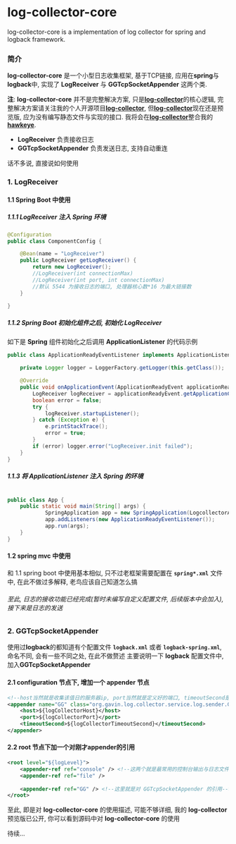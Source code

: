 # log-collector-core

log-collector-core is a implementation of log collector for spring and logback framework.

### 简介
**log-collector-core** 是一个小型日志收集框架, 基于TCP链接, 应用在**spring**与**logback**中, 实现了 **LogReceiver** 与 **GGTcpSocketAppender** 这两个类.

**注**: **log-collector-core** 并不是完整解决方案, 只是[**log-collector**](https://github.com/GavinGuan24/log-collector/)的核心逻辑, 完整解决方案请关注我的个人开源项目[**log-collector**](https://github.com/GavinGuan24/log-collector/), 
但[**log-collector**](https://github.com/GavinGuan24/log-collector/)现在还是预览版, 应为没有编写静态文件与实现的接口.
我将会在[**log-collector**](https://github.com/GavinGuan24/log-collector/)整合我的[**hawkeye**](https://github.com/GavinGuan24/hawkeye).

-  **LogReceiver** 负责接收日志
-  **GGTcpSocketAppender** 负责发送日志, 支持自动重连

话不多说, 直接说如何使用


### 1. LogReceiver
#### 1.1 Spring Boot 中使用

##### 1.1.1 **LogReceiver** 注入 **Spring** 环境

```java
@Configuration
public class ComponentConfig {

    @Bean(name = "LogReceiver")
    public LogReceiver getLogReceiver() {
        return new LogReceiver();
        //LogReceiver(int connectionMax)
        //LogReceiver(int port, int connectionMax)
        //默认 5544 为接收日志的端口, 处理器核心数*16 为最大链接数
    }

}
```

##### 1.1.2 **Spring Boot** 初始化组件之后, 初始化 **LogReceiver**

如下是 **Spring** 组件初始化之后调用 **ApplicationListener** 的代码示例

```java
public class ApplicationReadyEventListener implements ApplicationListener<ApplicationReadyEvent> {

    private Logger logger = LoggerFactory.getLogger(this.getClass());

    @Override
    public void onApplicationEvent(ApplicationReadyEvent applicationReadyEvent) {
        LogReceiver logReceiver = applicationReadyEvent.getApplicationContext().getBean(LogReceiver.class);
        boolean error = false;
        try {
            logReceiver.startupListener();
        } catch (Exception e) {
            e.printStackTrace();
            error = true;
        }
        if (error) logger.error("LogReceiver.init failed");
    }
}
```

##### 1.1.3 将 **ApplicationListener** 注入 **Spring** 的环境


```java

public class App {
    public static void main(String[] args) {
    		SpringApplication app = new SpringApplication(LogcollectorApplication.class);
    		app.addListeners(new ApplicationReadyEventListener());
    		app.run(args);
    }
}

```

#### 1.2 spring mvc 中使用
和 1.1 spring boot 中使用基本相似, 只不过老框架需要配置在 **```spring*.xml```** 文件中, 在此不做过多解释, 老鸟应该自己知道怎么搞


###### 至此, 日志的接收功能已经完成(暂时未编写自定义配置文件, 后续版本中会加入), 接下来是日志的发送

### 2. GGTcpSocketAppender
使用过**logback**的都知道有个配置文件 **```logback.xml```** 或者 **```logback-spring.xml```**,
命名不同, 会有一些不同之处, 在此不做赘述
主要说明一下 **logback** 配置文件中, 加入**GGTcpSocketAppender** 
#### 2.1 configuration 节点下, 增加一个 appender 节点

```xml
<!--host当然就是收集该值日的服务器ip, port当然就是定义好的端口, timeoutSecond是对方无应答的超时时间-->
<appender name="GG" class="org.gavin.log.collector.service.log.sender.GGTcpSocketAppender">
    <host>${logCollectorHost}</host>
    <port>${logCollectorPort}</port>
    <timeoutSecond>${logCollectorTimeoutSecond}</timeoutSecond>
</appender>

```
#### 2.2 root 节点下加一个对刚才appender的引用
```xml
<root level="${logLevel}">
    <appender-ref ref="console" /> <!--这两个就是最常用的控制台输出与日志文件输出, 如果不需要, 你也可以不配置-->
    <appender-ref ref="file" /> 
    
    <appender-ref ref="GG" /> <!--这里就是对 GGTcpSocketAppender 的引用-->
</root>
```


至此, 即是对 **log-collector-core** 的使用描述, 可能不够详细, 我的 **log-collector** 预览版已公开, 你可以看到源码中对 **log-collector-core** 的使用




待续...



